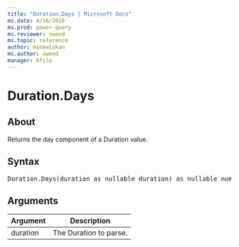 ```yaml
---
title: "Duration.Days | Microsoft Docs"
ms.date: 4/16/2018
ms.prod: power-query
ms.reviewer: owend
ms.topic: reference
author: minewiskan
ms.author: owend
manager: kfile
---
```

# Duration.Days

  
## About  
Returns the day component of a Duration value.  
  
## Syntax

<pre>
Duration.Days(duration as nullable duration) as nullable number  
</pre> 
  
## Arguments  
  
|Argument|Description|  
|------------|---------------|  
|duration|The Duration to parse.|  
  
